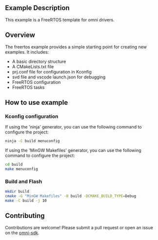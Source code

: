 ## Example Description
This example is a FreeRTOS template for omni drivers.

## Overview
The freertos example provides a simple starting point for creating new examples. It includes:

- A basic directory structure
- A CMakeLists.txt file
- prj.conf file for configuration in Kconfig
- svd file and vscode launch.json for debugging
- FreeRTOS configuration
- FreeRTOS tasks

## How to use example
### Kconfig configuration
If using the 'ninja' generator, you can use the following command to configure the project:
```bash
ninja -C build menuconfig
```

If using the 'MinGW Makefiles' generator, you can use the following command to configure the project:
```bash
cd build
make menuconfig
```

### Build and Flash
```bash
mkdir build
cmake -G "MinGW Makefiles" -B build -DCMAKE_BUILD_TYPE=Debug
make -C build -j 10
```

## Contributing

Contributions are welcome! Please submit a pull request or open an issue on the [omni-sdk](https://github.com/LuckkMaker/omni-sdk).
